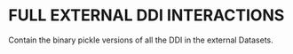 # FULL EXTERNAL DDI INTERACTIONS 

Contain the binary pickle versions of all the DDI in the external Datasets.